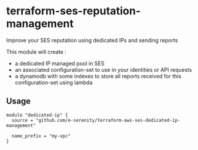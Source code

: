 # terraform-ses-reputation-management

Improve your SES reputation using dedicated IPs and sending reports

This module will create :
* a dedicated IP managed pool in SES
* an associated configuration-set to use in your identities or API requests
* a dynamodb with some indexes to store all reports received for this configuration-set using lambda

## Usage

```hcl
module "dedicated-ip" {
  source = "github.com/e-serenity/terraform-aws-ses-dedicated-ip-management"

  name_prefix = "my-vpc"
}
```
